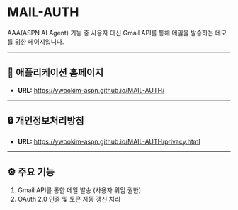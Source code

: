 # MAIL-AUTH

AAA(ASPN AI Agent) 기능 중 사용자 대신 Gmail API를 통해 메일을 발송하는 데모를 위한 페이지입니다.

---

## 📌 애플리케이션 홈페이지
- **URL:** https://ywookim-aspn.github.io/MAIL-AUTH/  

---

## 🔒 개인정보처리방침
- **URL:** <https://ywookim-aspn.github.io/MAIL-AUTH/privacy.html>

---

## ⚙️ 주요 기능
1. Gmail API를 통한 메일 발송 (사용자 위임 권한)  
2. OAuth 2.0 인증 및 토큰 자동 갱신 처리  
